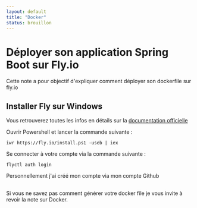 ```yaml
---
layout: default
title: "Docker"
status: brouillon
---
```


# Déployer son application Spring Boot sur Fly.io

Cette note a pour objectif d'expliquer comment déployer son dockerfile sur fly.io

## Installer Fly sur Windows

Vous retrouverez toutes les infos en détails sur la [documentation officielle](https://fly.io/docs/hands-on/install-flyctl/)

Ouvrir Powershell et lancer la commande suivante :

``iwr https://fly.io/install.ps1 -useb | iex``

Se connecter à votre compte via la commande suivante :

``flyctl auth login``

Personnellement j'ai créé mon compte via mon compte Github


## 

Si vous ne savez pas comment générer votre docker file je vous invite à revoir la note sur Docker.

